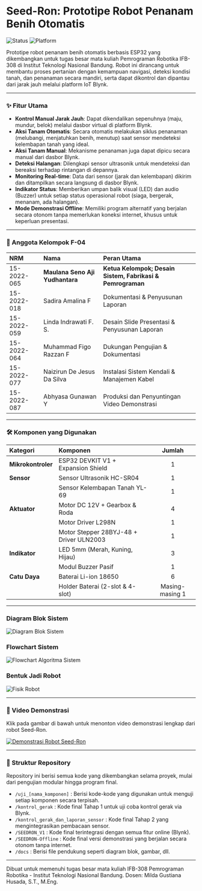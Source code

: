 # Seed-Ron: Prototipe Robot Penanam Benih Otomatis

![Status](https://img.shields.io/badge/status-completed-success) ![Platform](https://img.shields.io/badge/platform-ESP32%20%7C%20Arduino-blue)

Prototipe robot penanam benih otomatis berbasis ESP32 yang dikembangkan untuk tugas besar mata kuliah Pemrograman Robotika IFB-308 di Institut Teknologi Nasional Bandung. Robot ini dirancang untuk membantu proses pertanian dengan kemampuan navigasi, deteksi kondisi tanah, dan penanaman secara mandiri, serta dapat dikontrol dan dipantau dari jarak jauh melalui platform IoT Blynk.

---

### ✨ Fitur Utama

* **Kontrol Manual Jarak Jauh**: Dapat dikendalikan sepenuhnya (maju, mundur, belok) melalui dasbor virtual di platform Blynk.
* **Aksi Tanam Otomatis**: Secara otomatis melakukan siklus penanaman (melubangi, menjatuhkan benih, menutup) saat sensor mendeteksi kelembapan tanah yang ideal.
* **Aksi Tanam Manual**: Mekanisme penanaman juga dapat dipicu secara manual dari dasbor Blynk.
* **Deteksi Halangan**: Dilengkapi sensor ultrasonik untuk mendeteksi dan bereaksi terhadap rintangan di depannya.
* **Monitoring Real-time**: Data dari sensor (jarak dan kelembapan) dikirim dan ditampilkan secara langsung di dasbor Blynk.
* **Indikator Status**: Memberikan umpan balik visual (LED) dan audio (Buzzer) untuk setiap status operasional robot (siaga, bergerak, menanam, ada halangan).
* **Mode Demonstrasi Offline**: Memiliki program alternatif yang berjalan secara otonom tanpa memerlukan koneksi internet, khusus untuk keperluan presentasi.

---

### 👥 Anggota Kelompok F-04

| NRM | Nama | Peran Utama |
| :--- | :--- | :--- |
| 15-2022-065 | **Maulana Seno Aji Yudhantara** | **Ketua Kelompok; Desain Sistem, Fabrikasi & Pemrograman** |
| 15-2022-018 | Sadira Amalina F | Dokumentasi & Penyusunan Laporan |
| 15-2022-059 | Linda Indrawati F. S. | Desain Slide Presentasi & Penyusunan Laporan |
| 15-2022-064 | Muhammad Figo Razzan F | Dukungan Pengujian & Dokumentasi |
| 15-2022-077 | Naizirun De Jesus Da Silva | Instalasi Sistem Kendali & Manajemen Kabel |
| 15-2022-087 | Abhyasa Gunawan Y | Produksi dan Penyuntingan Video Demonstrasi |

---

### 🛠️ Komponen yang Digunakan

| Kategori | Komponen | Jumlah |
| :--- | :--- | :---: |
| **Mikrokontroler** | ESP32 DEVKIT V1 + Expansion Shield | 1 |
| **Sensor** | Sensor Ultrasonik HC-SR04 | 1 |
| | Sensor Kelembapan Tanah YL-69 | 1 |
| **Aktuator** | Motor DC 12V + Gearbox & Roda | 4 |
| | Motor Driver L298N | 1 |
| | Motor Stepper 28BYJ-48 + Driver ULN2003 | 1 |
| **Indikator** | LED 5mm (Merah, Kuning, Hijau) | 3 |
| | Modul Buzzer Pasif | 1 |
| **Catu Daya** | Baterai Li-ion 18650 | 6 |
| | Holder Baterai (2-slot & 4-slot) | Masing-masing 1 |

---

###  Diagram Blok Sistem
![Diagram Blok Sistem](docs/Revisi-DiagramBlokSeedRon.jpg)

### Flowchart Sistem
![Flowchart Algoritma Sistem](docs/FlowchartSistemSeedRon.jpg)

### Bentuk Jadi Robot
![Fisik Robot](docs/FisikRobot.jpg)

---

### 🎥 Video Demonstrasi

Klik pada gambar di bawah untuk menonton video demonstrasi lengkap dari robot Seed-Ron.

[![Demonstrasi Robot Seed-Ron](docs/thumbnail-video.png)](https://drive.google.com/file/d/1TojqTNlJSyJwy66FcoPz6-dtr56Qavnw/view?usp=sharing)

---

### 📂 Struktur Repository

Repository ini berisi semua kode yang dikembangkan selama proyek, mulai dari pengujian modular hingga program final.

-   `/uji_[nama_komponen]` : Berisi kode-kode yang digunakan untuk menguji setiap komponen secara terpisah.
-   `/kontrol_gerak` : Kode final Tahap 1 untuk uji coba kontrol gerak via Blynk.
-   `/kontrol_gerak_dan_laporan_sensor` : Kode final Tahap 2 yang mengintegrasikan pembacaan sensor.
-   `/SEEDRON_V1` : Kode final terintegrasi dengan semua fitur online (Blynk).
-   `/SEEDRON-Offline` : Kode final versi demonstrasi yang berjalan secara otonom tanpa internet.
-   `/docs` : Berisi file pendukung seperti diagram blok, gambar, dll.

---

Dibuat untuk memenuhi tugas besar mata kuliah IFB-308 Pemrograman Robotika - Institut Teknologi Nasional Bandung.
Dosen: Milda Gustiana Husada, S.T., M.Eng.
